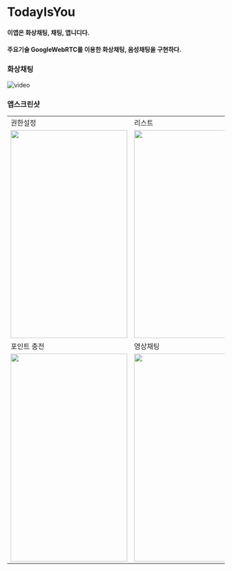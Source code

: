 # TodayIsYou
#### 이앱은 화상채팅, 채팅, 앱니디다.
#### 주요기술 GoogleWebRTC를 이용한 화상채팅, 음성채팅을 구현하다.

### 화상채팅
![video](https://user-images.githubusercontent.com/80095810/180405698-33cf546b-74e8-4a1d-b59d-c03e776d7bf6.gif)

### 앱스크린샷
<table>
<tr>
  <td>권한설정</td>
  <td>리스트</td>
  <td>채팅</td>
</tr>
<tr>
  <td><img src="https://github.com/iruri2010/TodayIsYou/blob/master/permission.PNG" width=270, height=480></td>
  <td><img src="https://github.com/iruri2010/TodayIsYou/blob/master/imagetalk.PNG" width=270, height=480></td>
  <td><img src="https://github.com/iruri2010/TodayIsYou/blob/master/chatting.PNG" width=270, height=480></td>
</tr>
<tr>
  <td>포인트 충전</td> 
  <td>영상채팅</td>
</tr>
<tr>
  <td><img src="https://github.com/iruri2010/TodayIsYou/blob/master/purchase.PNG" width=270, height=480></td>
  <td><img src="https://github.com/iruri2010/TodayIsYou/blob/master/webrtc.PNG" width=270, height=480></td>
</tr>
<table>

